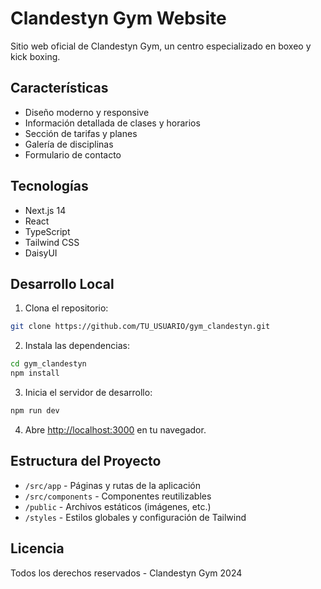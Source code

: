 # Clandestyn Gym Website

Sitio web oficial de Clandestyn Gym, un centro especializado en boxeo y kick boxing.

## Características

- Diseño moderno y responsive
- Información detallada de clases y horarios
- Sección de tarifas y planes
- Galería de disciplinas
- Formulario de contacto

## Tecnologías

- Next.js 14
- React
- TypeScript
- Tailwind CSS
- DaisyUI

## Desarrollo Local

1. Clona el repositorio:
```bash
git clone https://github.com/TU_USUARIO/gym_clandestyn.git
```

2. Instala las dependencias:
```bash
cd gym_clandestyn
npm install
```

3. Inicia el servidor de desarrollo:
```bash
npm run dev
```

4. Abre [http://localhost:3000](http://localhost:3000) en tu navegador.

## Estructura del Proyecto

- `/src/app` - Páginas y rutas de la aplicación
- `/src/components` - Componentes reutilizables
- `/public` - Archivos estáticos (imágenes, etc.)
- `/styles` - Estilos globales y configuración de Tailwind

## Licencia

Todos los derechos reservados - Clandestyn Gym 2024
